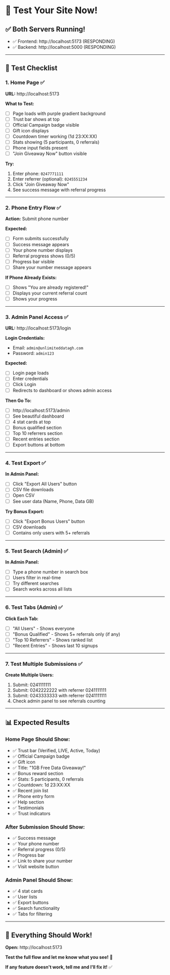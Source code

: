 # 🧪 Test Your Site Now!

## ✅ Both Servers Running!

- ✅ Frontend: http://localhost:5173 (RESPONDING)
- ✅ Backend: http://localhost:5000 (RESPONDING)

---

## 🧪 Test Checklist

### 1. Home Page ✅
**URL:** http://localhost:5173

**What to Test:**
- [ ] Page loads with purple gradient background
- [ ] Trust bar shows at top
- [ ] Official Campaign badge visible
- [ ] Gift icon displays
- [ ] Countdown timer working (1d 23:XX:XX)
- [ ] Stats showing (5 participants, 0 referrals)
- [ ] Phone input fields present
- [ ] "Join Giveaway Now" button visible

**Try:**
1. Enter phone: `0247771111`
2. Enter referrer (optional): `0245551234`
3. Click "Join Giveaway Now"
4. See success message with referral progress

---

### 2. Phone Entry Flow ✅
**Action:** Submit phone number

**Expected:**
- [ ] Form submits successfully
- [ ] Success message appears
- [ ] Your phone number displays
- [ ] Referral progress shows (0/5)
- [ ] Progress bar visible
- [ ] Share your number message appears

**If Phone Already Exists:**
- [ ] Shows "You are already registered!"
- [ ] Displays your current referral count
- [ ] Shows your progress

---

### 3. Admin Panel Access ✅
**URL:** http://localhost:5173/login

**Login Credentials:**
- Email: `admin@unlimiteddatagh.com`
- Password: `admin123`

**Expected:**
- [ ] Login page loads
- [ ] Enter credentials
- [ ] Click Login
- [ ] Redirects to dashboard or shows admin access

**Then Go To:**
- [ ] http://localhost:5173/admin
- [ ] See beautiful dashboard
- [ ] 4 stat cards at top
- [ ] Bonus qualified section
- [ ] Top 10 referrers section
- [ ] Recent entries section
- [ ] Export buttons at bottom

---

### 4. Test Export ✅
**In Admin Panel:**
- [ ] Click "Export All Users" button
- [ ] CSV file downloads
- [ ] Open CSV
- [ ] See user data (Name, Phone, Data GB)

**Try Bonus Export:**
- [ ] Click "Export Bonus Users" button
- [ ] CSV downloads
- [ ] Contains only users with 5+ referrals

---

### 5. Test Search (Admin) ✅
**In Admin Panel:**
- [ ] Type a phone number in search box
- [ ] Users filter in real-time
- [ ] Try different searches
- [ ] Search works across all lists

---

### 6. Test Tabs (Admin) ✅
**Click Each Tab:**
- [ ] "All Users" - Shows everyone
- [ ] "Bonus Qualified" - Shows 5+ referrals only (if any)
- [ ] "Top 10 Referrers" - Shows ranked list
- [ ] "Recent Entries" - Shows last 10 signups

---

### 7. Test Multiple Submissions ✅
**Create Multiple Users:**
1. Submit: 0241111111
2. Submit: 0242222222 with referrer 0241111111
3. Submit: 0243333333 with referrer 0241111111
4. Check admin panel to see referrals counting

---

## 📊 Expected Results

### Home Page Should Show:
- ✅ Trust bar (Verified, LIVE, Active, Today)
- ✅ Official Campaign badge
- ✅ Gift icon
- ✅ Title: "1GB Free Data Giveaway!"
- ✅ Bonus reward section
- ✅ Stats: 5 participants, 0 referrals
- ✅ Countdown: 1d 23:XX:XX
- ✅ Recent join list
- ✅ Phone entry form
- ✅ Help section
- ✅ Testimonials
- ✅ Trust indicators

### After Submission Should Show:
- ✅ Success message
- ✅ Your phone number
- ✅ Referral progress (0/5)
- ✅ Progress bar
- ✅ Link to share your number
- ✅ Visit website button

### Admin Panel Should Show:
- ✅ 4 stat cards
- ✅ User lists
- ✅ Export buttons
- ✅ Search functionality
- ✅ Tabs for filtering

---

## 🎉 Everything Should Work!

**Open:** http://localhost:5173

**Test the full flow and let me know what you see!** 🚀

**If any feature doesn't work, tell me and I'll fix it!** ✅
